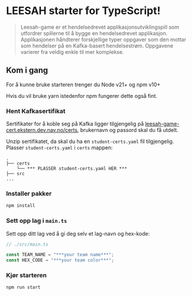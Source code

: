 # LEESAH starter for TypeScript!

> Leesah-game er et hendelsedrevet applikasjonsutviklingspill som utfordrer spillerne til å bygge en hendelsedrevet applikasjon. 
> Applikasjonen håndterer forskjellige typer oppgaver som den mottar som hendelser på en Kafka-basert hendelsestrøm. 
> Oppgavene varierer fra veldig enkle til mer komplekse.


## Kom i gang
For å kunne bruke starteren trenger du Node v21+ og npm v10+

Hvis du vil bruke yarn istedenfor npm fungerer dette også fint.

### Hent Kafkasertifikat

Sertifikater for å koble seg på Kafka ligger tilgjengelig på [leesah-game-cert.ekstern.dev.nav.no/certs](https://leesah-game-cert.ekstern.dev.nav.no/certs), brukernavn og passord skal du få utdelt.

Unzip sertifikatet, da skal du ha en `student-certs.yaml` fil tilgjengelig. Plasser `student-certs.yaml` i `certs` mappen:

    .
    ├── certs                   
        └── *** PLASSER student-certs.yaml HER ***
    ├── src
    ...

### Installer pakker

```bash
npm install
```

### Sett opp lag i `main.ts`
Sett opp ditt lag ved å gi deg selv et lag-navn og hex-kode:
```js
// ./src/main.ts

const TEAM_NAME = "***your team name***";
const HEX_CODE = "***your team color***";
```

### Kjør starteren

```bash
npm run start
```

